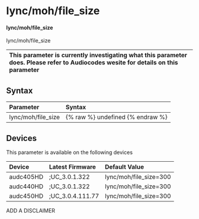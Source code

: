 ﻿---
description: lync/moh/file_size
search: false
---

# lync/moh/file_size

#### lync/moh/file_size

lync/moh/file_size


| This parameter is currently investigating what this parameter does. Please refer to Audiocodes wesite for details on this parameter | 
| :--- |

## Syntax
| Parameter | Syntax |
| :--- | :--- |
|lync/moh/file_size | {% raw %} undefined {% endraw %}|

## Devices
This parameter is available on the following devices

| Device | Latest Firmware | Default Value |
|:---|:---|:---|
| audc405HD | ;UC_3.0.1.322 | lync/moh/file_size=300 
| audc440HD | ;UC_3.0.1.322 | lync/moh/file_size=300 
| audc450HD | ;UC_3.0.4.111.77 | lync/moh/file_size=300 

ADD A DISCLAIMER
